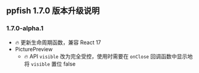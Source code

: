 ## ppfish 1.7.0 版本升级说明

### 1.7.0-alpha.1
- 🔥 更新生命周期函数，兼容 React 17
- PicturePreview
  - 🔥 API `visible` 改为完全受控，使用时需要在 `onClose` 回调函数中显示地将 `visible` 置位 false

